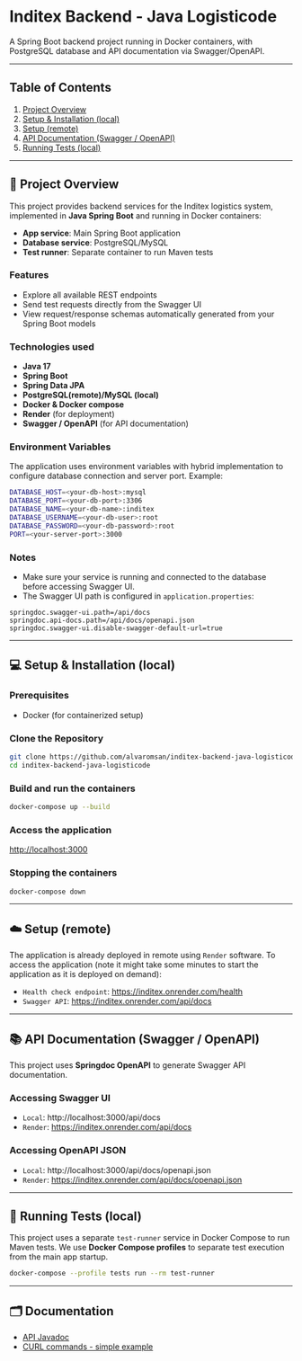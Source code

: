 # Inditex Backend - Java Logisticode

A Spring Boot backend project running in Docker containers, with PostgreSQL database and API documentation via Swagger/OpenAPI.

---

## Table of Contents

1. [Project Overview](#-project-overview)
2. [Setup & Installation (local)](#-setup--installation-local)
3. [Setup (remote)](#-setup-remote)
4. [API Documentation (Swagger / OpenAPI)](#-api-documentation-swagger--openapi)
5. [Running Tests (local)](#-running-tests-local)

---

## 📝 Project Overview

This project provides backend services for the Inditex logistics system, implemented in **Java Spring Boot** and running in Docker containers:

- **App service**: Main Spring Boot application
- **Database service**: PostgreSQL/MySQL
- **Test runner**: Separate container to run Maven tests

### Features

- Explore all available REST endpoints
- Send test requests directly from the Swagger UI
- View request/response schemas automatically generated from your Spring Boot models

### Technologies used

- **Java 17**
- **Spring Boot**
- **Spring Data JPA**
- **PostgreSQL(remote)/MySQL (local)**
- **Docker & Docker compose**
- **Render** (for deployment)
- **Swagger / OpenAPI** (for API documentation)

### Environment Variables

The application uses environment variables with hybrid implementation to configure database connection and server port. Example:

```bash
DATABASE_HOST=<your-db-host>:mysql
DATABASE_PORT=<your-db-port>:3306
DATABASE_NAME=<your-db-name>:inditex
DATABASE_USERNAME=<your-db-user>:root
DATABASE_PASSWORD=<your-db-password>:root
PORT=<your-server-port>:3000
```

### Notes

- Make sure your service is running and connected to the database before accessing Swagger UI.
- The Swagger UI path is configured in `application.properties`:

```properties
springdoc.swagger-ui.path=/api/docs
springdoc.api-docs.path=/api/docs/openapi.json
springdoc.swagger-ui.disable-swagger-default-url=true
```

---

## 💻 Setup & Installation (local)

### Prerequisites

- Docker (for containerized setup)

### Clone the Repository

```bash
git clone https://github.com/alvaromsan/inditex-backend-java-logisticode.git
cd inditex-backend-java-logisticode
```

### Build and run the containers

```bash
docker-compose up --build
```

### Access the application
[http://localhost:3000](http://localhost:3000)

### Stopping the containers

```bash
docker-compose down
```

---

## ☁️ Setup (remote)

The application is already deployed in remote using `Render` software. To access the application (note it might take some minutes to start the application as it is deployed on demand):
- `Health check endpoint`: https://inditex.onrender.com/health
- `Swagger API`: https://inditex.onrender.com/api/docs

---

## 📚 API Documentation (Swagger / OpenAPI)

This project uses **Springdoc OpenAPI** to generate Swagger API documentation.

### Accessing Swagger UI

- `Local`: http://localhost:3000/api/docs
- `Render`: https://inditex.onrender.com/api/docs

### Accessing OpenAPI JSON

- `Local`: http://localhost:3000/api/docs/openapi.json
- `Render`: https://inditex.onrender.com/api/docs/openapi.json

---

## 🧪 Running Tests (local)

This project uses a separate `test-runner` service in Docker Compose to run Maven tests. We use **Docker Compose profiles** to separate test execution from the main app startup.

```bash
docker-compose --profile tests run --rm test-runner
```

---

## 🗂️ Documentation

- [API Javadoc](docs/apidocs/index.html)
- [CURL commands - simple example](docs/commands.md)

